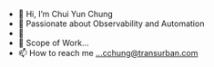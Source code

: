 - 👋 Hi, I’m Chui Yun Chung
- 👀 Passionate about Observability and Automation
- 🌱 
- 💞️ Scope of Work...
- 📫 How to reach me ...cchung@transurban.com

